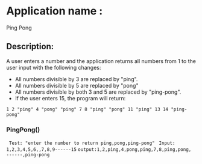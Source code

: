 # Application name :

Ping Pong

## Description:

A user enters a number and the application returns all numbers from 1 to the user input with the following changes:

- All numbers divisible by 3 are replaced by "ping".
- All numbers divisible by 5 are replaced by "pong"
- All numbers divisible by both 3 and 5 are replaced by "ping-pong".
- If the user enters 15, the program will return:

`1
2
"ping"
4
"pong"
"ping"
7
8
"ping"
"pong"
11
"ping"
13
14
"ping-pong"`


### PingPong()

` Test: "enter the number to return ping,pong,ping-pong"`
` Input: 1,2,3,4,5,6,,7,8,9------15`
`output:1,2,ping,4,pong,ping,7,8,ping,pong, ------,ping-pong`

